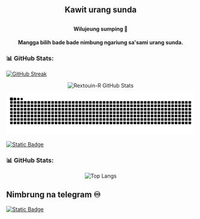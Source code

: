 <h2 align="center">Kawit urang sunda<h2/>
<!---
Rextouin-R/Rextouin-R is a ✨ special ✨ repository because its `README.md` (this file) appears on your GitHub profile.
You can click the Preview link to take a look at your changes.
--->
<h4 align="center">
Wilujeung sumping 👋
<h4/>
<p align="center">Mangga bilih bade bade nimbung ngariung sa'sami urang sunda.<p/>

### 📊 GitHub Stats:
<a href="https://git.io/streak-stats"><img src="https://streak-stats.demolab.com?user=Rextouin-R&theme=algolia&locale=su" alt="GitHub Streak" /></a>
<p align="center">
  <img src="https://github-readme-stats.vercel.app/api?username=Rextouin-R&show_icons=true&theme=algolia&locale=id" alt="Rextouin-R GitHub Stats"/>
</p>
</p>
<picture align="center">
  <source media="(prefers-color-scheme: dark)" srcset="https://raw.githubusercontent.com/recitativonika/Rextouin-R/output/github-contribution-grid-snake-dark.svg">
  <source media="(prefers-color-scheme: light)" srcset="https://raw.githubusercontent.com/recitativonika/recitativonika/output/github-contribution-grid-snake.svg">
  <img alt="github contribution grid snake animation" src="https://raw.githubusercontent.com/recitativonika/recitativonika/output/github-contribution-grid-snake.svg">
</picture>

[![Static Badge](https://img.shields.io/badge/WhatsApp-Gustyanda_dg94-Link?style=for-the-badge&logo=WhatsApp&logoColor=white&logoSize=auto&color=green)](https://whatsapp.com/dl/)





### 📊 GitHub Stats:

<p align="center">
  <img src="https://github-readme-stats.vercel.app/api/top-langs/?username=Rextouin-R&theme=algolia&layout=compact" alt="Top Langs"/>
</p>

## Nimbrung na telegram  ♾︎ 
[![Static Badge](https://img.shields.io/badge/Telegram-Airdrop◾unlimited-Link?style=for-the-badge&logo=Telegram&logoColor=white&logoSize=auto&color=blue)](https://t.me/UNLXairdop)
